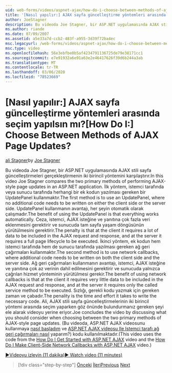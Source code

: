 ```yaml
---
uid: web-forms/videos/aspnet-ajax/how-do-i-choose-between-methods-of-ajax-page-updates
title: '[Nasıl yapılır:] AJAX sayfa güncelleştirme yöntemleri arasında seçim yapılsın mı? | Microsoft Docs'
author: JoeStagner
description: Bu videoda Joe Stagner, bir ASP.NET uygulamasında AJAX stili sayfa güncelleştirmeleri gerçekleştirmenin iki birincil yöntemini karşılaştırır. İlk yöntem bir upd kullanmaktır...
ms.author: riande
ms.date: 07/09/2007
ms.assetid: a5e33a7d-ccb2-483f-a955-3d39f72ba4ec
msc.legacyurl: /web-forms/videos/aspnet-ajax/how-do-i-choose-between-methods-of-ajax-page-updates
msc.type: video
ms.openlocfilehash: 56e3ebfbe0b5af4234791136725de79e38171cc1
ms.sourcegitcommit: e7e91932a6e91a63e2e46417626f39d6b244a3ab
ms.translationtype: MT
ms.contentlocale: tr-TR
ms.lasthandoff: 03/06/2020
ms.locfileid: "78523669"
---
```

# <a name="how-do-i-choose-between-methods-of-ajax-page-updates"></a><span data-ttu-id="9f14e-105">[Nasıl yapılır:] AJAX sayfa güncelleştirme yöntemleri arasında seçim yapılsın mı?</span><span class="sxs-lookup"><span data-stu-id="9f14e-105">[How Do I:] Choose Between Methods of AJAX Page Updates?</span></span>

<span data-ttu-id="9f14e-106">[ali Stagner](https://github.com/JoeStagner)</span><span class="sxs-lookup"><span data-stu-id="9f14e-106">by [Joe Stagner](https://github.com/JoeStagner)</span></span>

<span data-ttu-id="9f14e-107">Bu videoda Joe Stagner, bir ASP.NET uygulamasında AJAX stili sayfa güncelleştirmeleri gerçekleştirmenin iki birincil yöntemini karşılaştırır.</span><span class="sxs-lookup"><span data-stu-id="9f14e-107">In this video Joe Stagner compares the two primary methods of performing AJAX-style page updates in an ASP.NET application.</span></span> <span data-ttu-id="9f14e-108">İlk yöntem, istemci tarafında veya sunucu tarafında herhangi bir ek kodun yazılması gereken bir UpdatePanel kullanmaktır.</span><span class="sxs-lookup"><span data-stu-id="9f14e-108">The first method is to use an UpdatePanel, where no additional code needs to be written on either the client side or the server side.</span></span> <span data-ttu-id="9f14e-109">UpdatePanel kullanmanın avantajı, her şeyin otomatik olarak çalışmadır.</span><span class="sxs-lookup"><span data-stu-id="9f14e-109">The benefit of using the UpdatePanel is that everything works automatically.</span></span> <span data-ttu-id="9f14e-110">Ceza, istemci, AJAX isteğine ve yanıtına çok fazla veri eklenmesini gerektirir ve sunucuda tam sayfa yaşam döngüsünün yürütülmesini gerektirir.</span><span class="sxs-lookup"><span data-stu-id="9f14e-110">The penalty is that at the client it requires a lot of data to be included in the AJAX request and response, and at the server it requires a full page lifecycle to be executed.</span></span> <span data-ttu-id="9f14e-111">İkinci yöntem, ek kodun hem istemci tarafında hem de sunucu tarafında yazılması gereken ağ geri çağırmaları kullanmaktır.</span><span class="sxs-lookup"><span data-stu-id="9f14e-111">The second method is to use network callbacks, where additional code needs to be written on both the client side and the server side.</span></span> <span data-ttu-id="9f14e-112">Ağ geri çağırmaları kullanmanın avantajı, istemci, AJAX isteğine ve yanıtına çok az verinin dahil edilmesini gerektirir ve sunucuda yalnızca çağrılan hizmet yönteminin yürütülmesi gerekir.</span><span class="sxs-lookup"><span data-stu-id="9f14e-112">The benefit of using network callbacks is that at the client it requires very little data to be included in the AJAX request and response, and at the server it requires only the called service method to be executed.</span></span> <span data-ttu-id="9f14e-113">Sızlığı, gerekli kodu yazmak için gereken zaman ve çabadır.</span><span class="sxs-lookup"><span data-stu-id="9f14e-113">The penality is the time and effort it takes to write the necessary code.</span></span> <span data-ttu-id="9f14e-114">Ali, AJAX stili sayfa güncelleştirmelerinin iki birincil yöntemi arasında seçim yaparken göz önünde bulundurmanız gereken şeyi ele alarak videoyu yerine eriyor.</span><span class="sxs-lookup"><span data-stu-id="9f14e-114">Joe concludes the video by discussing what you should consider when choosing between the two primary methods of AJAX-style page updates.</span></span> <span data-ttu-id="9f14e-115">(Bu videoda, ASP.NET AJAX videosunu kullanmaya [nasıl başladım](how-do-i-get-started-with-aspnet-ajax.md) ve [ASP.NET AJAX videosu Ile Istemci tarafı ağ geri çağırmaları nasıl](how-do-i-make-client-side-network-callbacks-with-aspnet-ajax.md) yaparım?) kodu kullanılmaktadır.</span><span class="sxs-lookup"><span data-stu-id="9f14e-115">(This video uses the code from the [How Do I Get Started with ASP.NET AJAX](how-do-i-get-started-with-aspnet-ajax.md) video and the [How Do I Make Client-Side Network Callbacks with ASP.NET AJAX](how-do-i-make-client-side-network-callbacks-with-aspnet-ajax.md) video.)</span></span>

[<span data-ttu-id="9f14e-116">&#9654;Videoyu izleyin (11 dakika)</span><span class="sxs-lookup"><span data-stu-id="9f14e-116">&#9654; Watch video (11 minutes)</span></span>](https://channel9.msdn.com/Blogs/ASP-NET-Site-Videos/how-do-i-choose-between-methods-of-ajax-page-updates)

> [!div class="step-by-step"]
> <span data-ttu-id="9f14e-117">[Önceki](how-do-i-update-multiple-regions-of-a-page-with-aspnet-ajax.md)
> [İleri](how-do-i-use-other-javascript-user-interface-libraries-with-aspnet-ajax.md)</span><span class="sxs-lookup"><span data-stu-id="9f14e-117">[Previous](how-do-i-update-multiple-regions-of-a-page-with-aspnet-ajax.md)
[Next](how-do-i-use-other-javascript-user-interface-libraries-with-aspnet-ajax.md)</span></span>
